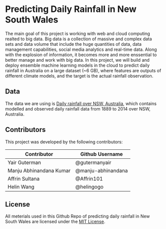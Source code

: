 # Predicting Daily Rainfall in New South Wales

The main goal of this project is working with web and cloud computing realted to big data. Big data is a collection of massive and complex data sets and data volume that include the huge quantities of data, data management capabilities, social media analytics and real-time data. Along with the explosion of information, it becomes more and more enssential to better manage and work with big data. In this project, we will build and deploy ensemble machine learning models in the cloud to predict daily rainfall in Australia on a large dataset (~6 GB), where features are outputs of different climate models, and the target is the actual rainfall observation.

## Data

The data we are using is [Daily rainfall over NSW, Australia](https://figshare.com/articles/dataset/Daily_rainfall_over_NSW_Australia/14096681?file=26586554), which contains modelled and observed daily rainfall data from 1889 to 2014 over NSW, Australia.

## Contributors

This project was developed by the following contributors:

|  Contributor  |  Github Username |
|--------------|------------------|
|  Yair Guterman |  @gutermanyair |
|  Manju Abhinandana Kumar |  @manju-abhinandana  |
|  Affrin Sultana  |  @Affrin101 |
|  Helin Wang  |  @helingogo  |

## License

All meterials used in this Github Repo of predicting daily rainfall in New South Wales are licensed under the [MIT License](https://github.com/git/git-scm.com/blob/main/MIT-LICENSE.txt).
